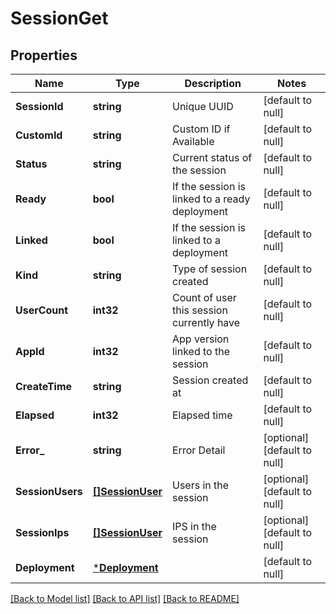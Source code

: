 # SessionGet

## Properties
Name | Type | Description | Notes
------------ | ------------- | ------------- | -------------
**SessionId** | **string** | Unique UUID | [default to null]
**CustomId** | **string** | Custom ID if Available | [default to null]
**Status** | **string** | Current status of the session | [default to null]
**Ready** | **bool** | If the session is linked to a ready deployment | [default to null]
**Linked** | **bool** | If the session is linked to a deployment | [default to null]
**Kind** | **string** | Type of session created | [default to null]
**UserCount** | **int32** | Count of user this session currently have | [default to null]
**AppId** | **int32** | App version linked to the session | [default to null]
**CreateTime** | **string** | Session created at | [default to null]
**Elapsed** | **int32** | Elapsed time | [default to null]
**Error_** | **string** | Error Detail | [optional] [default to null]
**SessionUsers** | [**[]SessionUser**](SessionUser.md) | Users in the session | [optional] [default to null]
**SessionIps** | [**[]SessionUser**](SessionUser.md) | IPS in the session | [optional] [default to null]
**Deployment** | [***Deployment**](Deployment.md) |  | [default to null]

[[Back to Model list]](../README.md#documentation-for-models) [[Back to API list]](../README.md#documentation-for-api-endpoints) [[Back to README]](../README.md)


